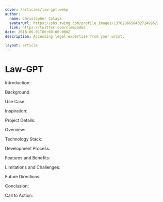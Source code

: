 ```yaml
---
cover: /articles/law-gpt.webp
author:
  name: Christopher Celaya
  avatarUrl: https://pbs.twimg.com/profile_images/1370286658432724996/ZMSDzzIi_400x400.jpg
  link: https://twitter.com/clemcodes
date: 2018-06-01T00:00:00.000Z
description: Accessing legal expertise from your wrist.

layout: article
---
```


# Law-GPT

Introduction:


Background:


Use Case:


Inspiration:


Project Details:

Overview: 

Technology Stack: 

Development Process: 

Features and Benefits:


Limitations and Challenges:


Future Directions:


Conclusion:


Call to Action:

